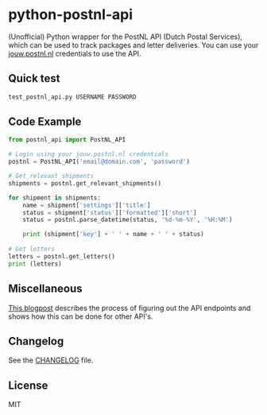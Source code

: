 # python-postnl-api
(Unofficial) Python wrapper for the PostNL API (Dutch Postal Services), which can be used to track packages and letter deliveries. You can use your [jouw.postnl.nl](http://jouw.postnl.nl) credentials to use the API. 

## Quick test
```python
test_postnl_api.py USERNAME PASSWORD
```

## Code Example
```python
from postnl_api import PostNL_API

# Login using your jouw.postnl.nl credentials
postnl = PostNL_API('email@domain.com', 'password')

# Get relevant shipments
shipments = postnl.get_relevant_shipments()

for shipment in shipments:
    name = shipment['settings']['title']    
    status = shipment['status']['formatted']['short']
    status = postnl.parse_datetime(status, '%d-%m-%Y', '%H:%M')

    print (shipment['key'] + ' ' + name + ' ' + status)
    
# Get letters
letters = postnl.get_letters()
print (letters)
```

## Miscellaneous
[This blogpost](https://imick.nl/reverse-engineering-the-postnl-consumer-api/) describes the process of figuring out the API endpoints and shows how this can be done for other API's.

## Changelog
See the [CHANGELOG](./CHANGELOG.md) file.

## License
MIT
